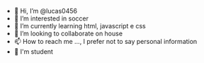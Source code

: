 - 👋 Hi, I’m @lucas0456
- 👀 I’m interested in soccer
- 🌱 I’m currently learning html, javascript e css
- 💞️ I’m looking to collaborate on house
- 📫 How to reach me ..., I prefer not to say personal information
- 🏫 I'm student

<!---
lucas0456/lucas0456 is a ✨ special ✨ repository because its `README.md` (this file) appears on your GitHub profile.
You can click the Preview link to take a look at your changes.
--->
